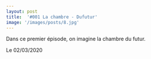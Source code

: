 ```yaml
---
layout: post
title:  '#001 La chambre - Dufutur'
image: '/images/posts/8.jpg'
---
```


Dans ce premier épisode, on imagine la chambre du futur.

Le 02/03/2020

